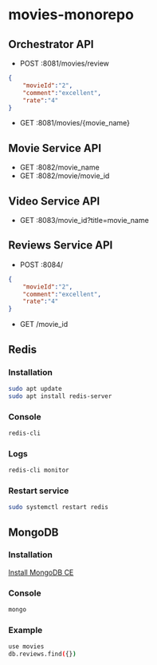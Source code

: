 # movies-monorepo
## Orchestrator API
- POST :8081/movies/review
```json
{
	"movieId":"2",
	"comment":"excellent",
	"rate":"4"
}
```
- GET :8081/movies/{movie_name}
## Movie Service API
- GET :8082/movie_name
- GET :8082/movie/movie_id
## Video Service API
- GET :8083/movie_id?title=movie_name
## Reviews Service API
- POST :8084/
```json
{
	"movieId":"2",
	"comment":"excellent",
	"rate":"4"
}
```
- GET /movie_id
## Redis
### Installation
```sh
sudo apt update             
sudo apt install redis-server
```
### Console
```sh
redis-cli 
```
### Logs
```sh
redis-cli monitor
```
### Restart service
```sh
sudo systemctl restart redis
```
## MongoDB
### Installation
[Install MongoDB CE](https://docs.mongodb.com/manual/tutorial/install-mongodb-on-ubuntu/)
### Console
```sh
mongo
```
### Example
```sh
use movies
db.reviews.find({})
```
